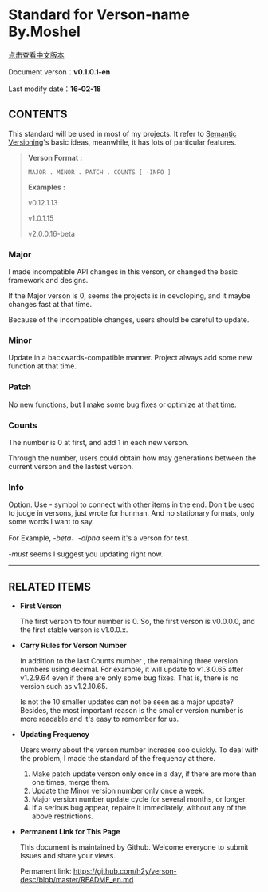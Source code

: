 # Standard for Verson-name By.Moshel

[点击查看中文版本](https://github.com/h2y/verson-desc/blob/master/README.md)

Document verson：__v0.1.0.1-en__

Last modify date：__16-02-18__


## CONTENTS
This standard will be used in most of my projects. It refer to
[Semantic Versioning](http://semver.org/)'s basic ideas, meanwhile,
it has lots of particular features.

> **Verson Format :**
>
> `MAJOR . MINOR . PATCH . COUNTS [ -INFO ]`
>
> **Examples :**
>
> v0.12.1.13
>
> v1.0.1.15
>
> v2.0.0.16-beta

### Major
I made incompatible API changes in this verson, or changed the basic framework
and designs.

If the Major verson is 0, seems the projects is in devoloping, and it maybe
changes fast at that time.

Because of the incompatible changes, users should be careful to update.

### Minor
Update in a backwards-compatible manner. Project always add some new function
at that time.

### Patch
No new functions, but I make some bug fixes or optimize at that time.

### Counts
The number is 0 at first, and add 1 in each new verson.

Through the number, users could obtain how may generations between the current
verson and the lastest verson.

### Info
Option. Use - symbol to connect with other items in the end. Don't be used to
judge in versons, just wrote for hunman. And no stationary formats, only some
words I want to say.

For Example, _-beta、-alpha_ seem it's a verson for test.

_-must_ seems I suggest you updating right now.


************
## RELATED ITEMS

* **First Verson**

  The first verson to four number is 0. So, the first verson is v0.0.0.0, and
the first stable verson is v1.0.0.x.

* **Carry Rules for Verson Number**

  In addition to the last Counts number , the remaining three version numbers
using decimal. For example, it will update to v1.3.0.65 after v1.2.9.64 even if
there are only some bug fixes. That is, there is no version such as v1.2.10.65.

  Is not the 10 smaller updates can not be seen as a major update? Besides, the
most important reason is the smaller version number is more readable and it's
easy to remember for us.

* **Updating Frequency**

  Users worry about the verson number increase soo quickly. To deal with the
problem, I made the standard of the frequency at there.

  1. Make patch update verson only once in a day, if there are more than
one times, merge them.
  2. Update the Minor version number only once a week.
  3. Major version number update cycle for several months, or longer.
  4. If a serious bug appear, repaire it immediately, without any of the above
restrictions.

* **Permanent Link for This Page**

  This document is maintained by Github. Welcome everyone to submit Issues and
share your views.

  Permanent link: <https://github.com/h2y/verson-desc/blob/master/README_en.md>
